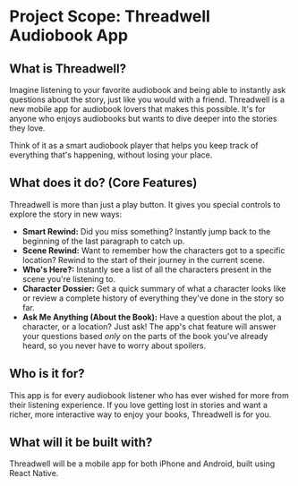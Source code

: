 # Project Scope: Threadwell Audiobook App

## What is Threadwell?

Imagine listening to your favorite audiobook and being able to instantly ask questions about the story, just like you would with a friend. Threadwell is a new mobile app for audiobook lovers that makes this possible. It's for anyone who enjoys audiobooks but wants to dive deeper into the stories they love.

Think of it as a smart audiobook player that helps you keep track of everything that's happening, without losing your place.

## What does it do? (Core Features)

Threadwell is more than just a play button. It gives you special controls to explore the story in new ways:

*   **Smart Rewind:** Did you miss something? Instantly jump back to the beginning of the last paragraph to catch up.
*   **Scene Rewind:** Want to remember how the characters got to a specific location? Rewind to the start of their journey in the current scene.
*   **Who's Here?:** Instantly see a list of all the characters present in the scene you're listening to.
*   **Character Dossier:** Get a quick summary of what a character looks like or review a complete history of everything they've done in the story so far.
*   **Ask Me Anything (About the Book):** Have a question about the plot, a character, or a location? Just ask! The app's chat feature will answer your questions based *only* on the parts of the book you've already heard, so you never have to worry about spoilers.

## Who is it for?

This app is for every audiobook listener who has ever wished for more from their listening experience. If you love getting lost in stories and want a richer, more interactive way to enjoy your books, Threadwell is for you.

## What will it be built with?

Threadwell will be a mobile app for both iPhone and Android, built using React Native.
